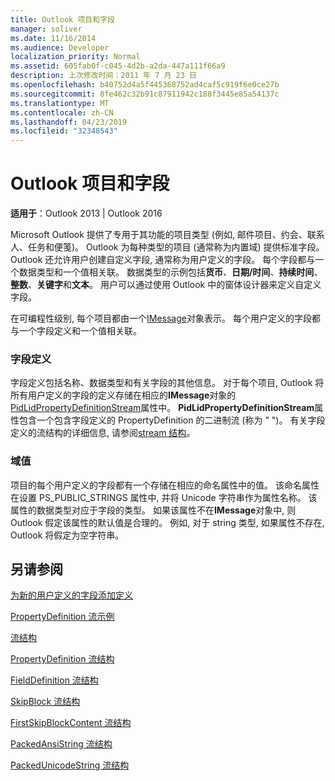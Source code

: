 ```yaml
---
title: Outlook 项目和字段
manager: soliver
ms.date: 11/16/2014
ms.audience: Developer
localization_priority: Normal
ms.assetid: 605fab0f-c045-4d2b-a2da-447a111f66a9
description: 上次修改时间：2011 年 7 月 23 日
ms.openlocfilehash: b40752d4a5f445368752ad4caf5c919f6e0ce27b
ms.sourcegitcommit: 8fe462c32b91c87911942c188f3445e85a54137c
ms.translationtype: MT
ms.contentlocale: zh-CN
ms.lasthandoff: 04/23/2019
ms.locfileid: "32348543"
---
```

# <a name="outlook-items-and-fields"></a>Outlook 项目和字段

  
  
**适用于**：Outlook 2013 | Outlook 2016 
  
Microsoft Outlook 提供了专用于其功能的项目类型 (例如, 邮件项目、约会、联系人、任务和便笺)。 Outlook 为每种类型的项目 (通常称为内置域) 提供标准字段。 Outlook 还允许用户创建自定义字段, 通常称为用户定义的字段。 每个字段都与一个数据类型和一个值相关联。 数据类型的示例包括**货币**、**日期/时间**、**持续时间**、**整数**、**关键字**和**文本**。 用户可以通过使用 Outlook 中的窗体设计器来定义自定义字段。
  
在可编程性级别, 每个项目都由一个[IMessage](imessageimapiprop.md)对象表示。 每个用户定义的字段都与一个字段定义和一个值相关联。 
  
### <a name="field-definition"></a>字段定义

字段定义包括名称、数据类型和有关字段的其他信息。 对于每个项目, Outlook 将所有用户定义的字段的定义存储在相应的**IMessage**对象的[PidLidPropertyDefinitionStream](pidlidpropertydefinitionstream-canonical-property.md)属性中。 **PidLidPropertyDefinitionStream**属性包含一个包含字段定义的 PropertyDefinition 的二进制流 (称为 " [](propertydefinition-stream-structure.md) ")。 有关字段定义的流结构的详细信息, 请参阅[stream 结构](stream-structures.md)。
  
### <a name="field-value"></a>域值

项目的每个用户定义的字段都有一个存储在相应的命名属性中的值。 该命名属性在设置 PS_PUBLIC_STRINGS 属性中, 并将 Unicode 字符串作为属性名称。 该属性的数据类型对应于字段的类型。 如果该属性不在**IMessage**对象中, 则 Outlook 假定该属性的默认值是合理的。 例如, 对于 string 类型, 如果属性不存在, Outlook 将假定为空字符串。 
  
## <a name="see-also"></a>另请参阅



[为新的用户定义的字段添加定义](how-to-add-a-definition-for-a-new-user-defined-field.md)
  
[PropertyDefinition 流示例](propertydefinition-stream-sample.md)
  
[流结构](stream-structures.md)
  
[PropertyDefinition 流结构](propertydefinition-stream-structure.md)
  
[FieldDefinition 流结构](fielddefinition-stream-structure.md)
  
[SkipBlock 流结构](skipblock-stream-structure.md)
  
[FirstSkipBlockContent 流结构](firstskipblockcontent-stream-structure.md)
  
[PackedAnsiString 流结构](packedansistring-stream-structure.md)
  
[PackedUnicodeString 流结构](packedunicodestring-stream-structure.md)

